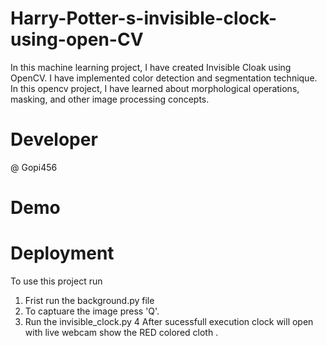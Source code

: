 # Harry-Potter-s-invisible-clock-using-open-CV
 In this machine learning project, I  have created Invisible Cloak using OpenCV. I  have implemented color detection and segmentation technique. In this opencv project, I have learned about morphological operations, masking, and other image processing concepts.
 
# Developer
@ Gopi456
# Demo
# Deployment
To use this project run
1. Frist run the background.py file 
2. To captuare the image press 'Q'.
3. Run the invisible_clock.py
4 After sucessfull execution clock will open with live webcam show the RED colored cloth .
